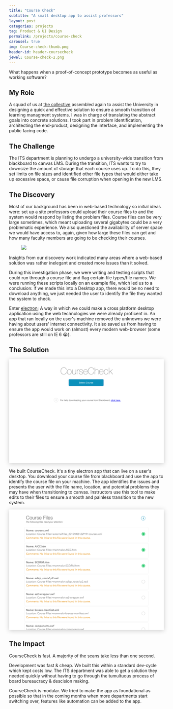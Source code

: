 ```yaml
---
title: "Course Check"
subtitle: "A small desktop app to assist professors"
layout: post
categories: projects
tag: Product & UI Design
permalink: /projects/course-check
carousel: true
img: Course-check-thumb.png
header-id: header-coursecheck
jewel: Course-check-2.png
---
```


<div class="wrapper case-study" markdown="1">

<span class="drop-cap">W</span>hat happens when a proof-of-concept prototype becomes as useful as working software? 

## My Role

A squad of us at <a href="http://collectivelymade.com" target="_blank">the collective</a> assembled again to assist the University in designing a quick and effective solution to ensure a smooth transition of learning managment systems. I was in charge of translating the abstract goals into concrete solutions. I took part in problem identification, architecting the end-product, designing the interface, and implementing the public facing code.

## The Challenge

The ITS department is planning to undergo a university-wide transition from blackboard to canvas LMS. During the transition, ITS wants to try to downsize the amount of storage that each course uses up. To do this, they set limits on file sizes and identified other file types that would either take up excessive space, or cause file corruption when opening in the new LMS.

## The Discovery

Most of our background has been in web-based technology so initial ideas were: set up a site professors could upload their course files to and the system would respond by listing the problem files. Course files can be very large sometimes, which meant uploading several gigabytes could be a very problematic experience. We also questioned the availability of server space we would have access to, again, given how large these files can get and how many faculty members are going to be checking their courses. 

<figure class="img-left" >
    <img src="../img/work/coursecheck/coursecheck-sketch.png">
</figure>

Insights from our discovery work indicated many areas where a web-based solution was rather inelegant and created more issues than it solved.

During this investigation phase, we were writing and testing scripts that could run through a course file and flag certain file types/file names. We were running these scripts locally on an example file, which led us to a conclusion: If we made this into a Desktop app, there would be no need to download anything, we just needed the user to identify the file they wanted the system to check. 

Enter <a href="electron.atom.io" target="_blank">electron</a>; A way in which we could make a cross platform desktop application using the web technologies we were already proficent in. An app that ran locally on the user's machine removed the unknowns we were having about users' internet connectivity. It also saved us from having to ensure the app would work on (almost) every modern web-browser (some professors are still on IE 6 😭). 

## The Solution

</div>

<div class="wrapper-l">
    <img style="box-shadow: 0px 2px 15px rgba(0,0,0,0.2);" src="/img/work/coursecheck/Course-check-1.png" />
</div>

<div class="wrapper case-study" markdown="1">

We built CourseCheck. It's a tiny electron app that can live on a user's desktop. You download your course file from blackboard and use the app to identify the course file on your machine. The app identifies the issues and presents the user with the file name, location, and potential problems they may have when transitioning to canvas. Instructors use this tool to make edits to their files to ensure a smooth and painless transition to the new system.

</div>

<div class="wrapper-l">
    <img style="box-shadow: 0px 2px 15px rgba(0,0,0,0.2);" src="/img/work/coursecheck/Course-check-3.png" />
</div>

<div class="wrapper case-study" markdown="1">

## The Impact

CourseCheck is fast. A majority of the scans take less than one second. 

Development was fast & cheap. We built this within a standard dev-cycle which kept costs low. The ITS department was able to get a solution they needed quickly without having to go through the tumultuous process of board bureaucracy & descision making.

CourseCheck is modular. We tried to make the app as foundational as possible so that in the coming months when more departments start switching over, features like automation can be added to the app.

</div>
